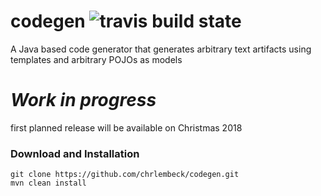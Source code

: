# codegen ![travis build state](https://travis-ci.org/chrlembeck/codegen.svg?branch=master)

A Java based code generator that generates arbitrary text artifacts using templates and arbitrary POJOs as models

# *Work in progress*

first planned release will be available on Christmas 2018    

### Download and Installation 

```
git clone https://github.com/chrlembeck/codegen.git
mvn clean install
```

